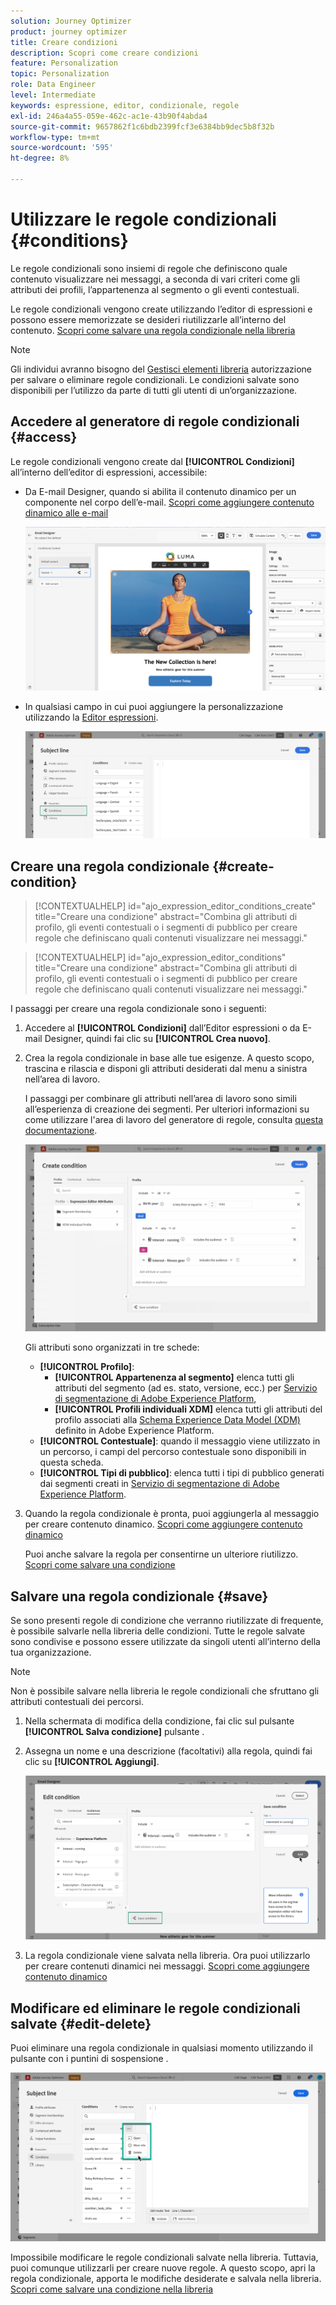 ```yaml
---
solution: Journey Optimizer
product: journey optimizer
title: Creare condizioni
description: Scopri come creare condizioni
feature: Personalization
topic: Personalization
role: Data Engineer
level: Intermediate
keywords: espressione, editor, condizionale, regole
exl-id: 246a4a55-059e-462c-ac1e-43b90f4abda4
source-git-commit: 9657862f1c6bdb2399fcf3e6384bb9dec5b8f32b
workflow-type: tm+mt
source-wordcount: '595'
ht-degree: 8%

---
```


# Utilizzare le regole condizionali {#conditions}

Le regole condizionali sono insiemi di regole che definiscono quale contenuto visualizzare nei messaggi, a seconda di vari criteri come gli attributi dei profili, l’appartenenza al segmento o gli eventi contestuali.

Le regole condizionali vengono create utilizzando l’editor di espressioni e possono essere memorizzate se desideri riutilizzarle all’interno del contenuto. [Scopri come salvare una regola condizionale nella libreria](#save)

>[!NOTE]
>
>Gli individui avranno bisogno del [Gestisci elementi libreria](../administration/ootb-product-profiles.md) autorizzazione per salvare o eliminare regole condizionali. Le condizioni salvate sono disponibili per l’utilizzo da parte di tutti gli utenti di un’organizzazione.

## Accedere al generatore di regole condizionali {#access}

Le regole condizionali vengono create dal **[!UICONTROL Condizioni]** all’interno dell’editor di espressioni, accessibile:

* Da E-mail Designer, quando si abilita il contenuto dinamico per un componente nel corpo dell’e-mail. [Scopri come aggiungere contenuto dinamico alle e-mail](dynamic-content.md#emails)

   ![](assets/conditions-access-email.png)

* In qualsiasi campo in cui puoi aggiungere la personalizzazione utilizzando la [Editor espressioni](personalization-build-expressions.md).

   ![](assets/conditions-access-editor.png)

## Creare una regola condizionale {#create-condition}

>[!CONTEXTUALHELP]
>id="ajo_expression_editor_conditions_create"
>title="Creare una condizione"
>abstract="Combina gli attributi di profilo, gli eventi contestuali o i segmenti di pubblico per creare regole che definiscano quali contenuti visualizzare nei messaggi."

>[!CONTEXTUALHELP]
>id="ajo_expression_editor_conditions"
>title="Creare una condizione"
>abstract="Combina gli attributi di profilo, gli eventi contestuali o i segmenti di pubblico per creare regole che definiscano quali contenuti visualizzare nei messaggi."

I passaggi per creare una regola condizionale sono i seguenti:

1. Accedere al **[!UICONTROL Condizioni]** dall’Editor espressioni o da E-mail Designer, quindi fai clic su **[!UICONTROL Crea nuovo]**.

1. Crea la regola condizionale in base alle tue esigenze. A questo scopo, trascina e rilascia e disponi gli attributi desiderati dal menu a sinistra nell’area di lavoro.

   I passaggi per combinare gli attributi nell’area di lavoro sono simili all’esperienza di creazione dei segmenti. Per ulteriori informazioni su come utilizzare l&#39;area di lavoro del generatore di regole, consulta [questa documentazione](https://experienceleague.adobe.com/docs/experience-platform/segmentation/ui/segment-builder.html?lang=en#rule-builder-canvas).

   ![](assets/conditions-create.png)

   Gli attributi sono organizzati in tre schede:

   * **[!UICONTROL Profilo]**:
      * **[!UICONTROL Appartenenza al segmento]** elenca tutti gli attributi del segmento (ad es. stato, versione, ecc.) per [Servizio di segmentazione di Adobe Experience Platform](https://experienceleague.adobe.com/docs/experience-platform/segmentation/home.html),
      * **[!UICONTROL Profili individuali XDM]** elenca tutti gli attributi del profilo associati alla [Schema Experience Data Model (XDM)](https://experienceleague.adobe.com/docs/experience-platform/xdm/home.html?lang=it) definito in Adobe Experience Platform.
   * **[!UICONTROL Contestuale]**: quando il messaggio viene utilizzato in un percorso, i campi del percorso contestuale sono disponibili in questa scheda.
   * **[!UICONTROL Tipi di pubblico]**: elenca tutti i tipi di pubblico generati dai segmenti creati in [Servizio di segmentazione di Adobe Experience Platform](https://experienceleague.adobe.com/docs/experience-platform/segmentation/home.html).

1. Quando la regola condizionale è pronta, puoi aggiungerla al messaggio per creare contenuto dinamico. [Scopri come aggiungere contenuto dinamico](dynamic-content.md)

   Puoi anche salvare la regola per consentirne un ulteriore riutilizzo. [Scopri come salvare una condizione](#save)

## Salvare una regola condizionale {#save}

Se sono presenti regole di condizione che verranno riutilizzate di frequente, è possibile salvarle nella libreria delle condizioni. Tutte le regole salvate sono condivise e possono essere utilizzate da singoli utenti all’interno della tua organizzazione.

>[!NOTE]
>
>Non è possibile salvare nella libreria le regole condizionali che sfruttano gli attributi contestuali dei percorsi.

1. Nella schermata di modifica della condizione, fai clic sul pulsante **[!UICONTROL Salva condizione]** pulsante .

1. Assegna un nome e una descrizione (facoltativi) alla regola, quindi fai clic su **[!UICONTROL Aggiungi]**.

   ![](assets/conditions-name-description.png)

1. La regola condizionale viene salvata nella libreria. Ora puoi utilizzarlo per creare contenuti dinamici nei messaggi. [Scopri come aggiungere contenuto dinamico](dynamic-content.md)

## Modificare ed eliminare le regole condizionali salvate {#edit-delete}

Puoi eliminare una regola condizionale in qualsiasi momento utilizzando il pulsante con i puntini di sospensione .

![](assets/conditions-open.png)

Impossibile modificare le regole condizionali salvate nella libreria. Tuttavia, puoi comunque utilizzarli per creare nuove regole. A questo scopo, apri la regola condizionale, apporta le modifiche desiderate e salvala nella libreria. [Scopri come salvare una condizione nella libreria](#save)
